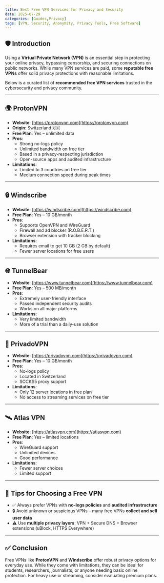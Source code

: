 ```yaml
---
title: Best Free VPN Services for Privacy and Security
date: 2025-07-29
categories: [Guides,Privacy]
tags: [VPN, Security, Anonymity, Privacy Tools, Free Software]
---
```


## 🛡️ Introduction

Using a **Virtual Private Network (VPN)** is an essential step in protecting your online privacy, bypassing censorship, and securing connections on public networks. While many VPN services are paid, some **reputable free VPNs** offer solid privacy protections with reasonable limitations.

Below is a curated list of **recommended free VPN services** trusted in the cybersecurity and privacy community.

---

## 🌍 ProtonVPN

- **Website**: [https://protonvpn.com](https://protonvpn.com)
- **Origin**: Switzerland 🇨🇭
- **Free Plan**: Yes – unlimited data
- **Pros**:
  - Strong no-logs policy
  - Unlimited bandwidth on free tier
  - Based in a privacy-respecting jurisdiction
  - Open-source apps and audited infrastructure
- **Limitations**:
  - Limited to 3 countries on free tier
  - Medium connection speed during peak times

---

## 🔒 Windscribe

- **Website**: [https://windscribe.com](https://windscribe.com)
- **Free Plan**: Yes – 10 GB/month
- **Pros**:
  - Supports OpenVPN and WireGuard
  - Firewall and ad blocker (R.O.B.E.R.T.)
  - Browser extension with tracker blocking
- **Limitations**:
  - Requires email to get 10 GB (2 GB by default)
  - Fewer server locations for free users

---

## 🌐 TunnelBear

- **Website**: [https://www.tunnelbear.com](https://www.tunnelbear.com)
- **Free Plan**: Yes – 500 MB/month
- **Pros**:
  - Extremely user-friendly interface
  - Passed independent security audits
  - Works on all major platforms
- **Limitations**:
  - Very limited bandwidth
  - More of a trial than a daily-use solution

---

## 🚀 PrivadoVPN

- **Website**: [https://privadovpn.com](https://privadovpn.com)
- **Free Plan**: Yes – 10 GB/month
- **Pros**:
  - No-logs policy
  - Located in Switzerland
  - SOCKS5 proxy support
- **Limitations**:
  - Only 12 server locations in free plan
  - No access to streaming services on free tier

---

## 🛰️ Atlas VPN

- **Website**: [https://atlasvpn.com](https://atlasvpn.com)
- **Free Plan**: Yes – limited locations
- **Pros**:
  - WireGuard support
  - Unlimited devices
  - Good performance
- **Limitations**:
  - Fewer server choices
  - Limited support

---

## 🧭 Tips for Choosing a Free VPN

- ✅ Always prefer VPNs with **no-logs policies** and **audited infrastructure**
- 🔒 Avoid unknown or suspicious VPNs – many free VPNs **collect and sell user data**
- ⚠️ Use **multiple privacy layers**: VPN + Secure DNS + Browser extensions (uBlock, HTTPS Everywhere)

---

## ✅ Conclusion

Free VPNs like **ProtonVPN** and **Windscribe** offer robust privacy options for everyday use. While they come with limitations, they can be ideal for students, researchers, journalists, or anyone needing basic online protection. For heavy use or streaming, consider evaluating premium plans.

